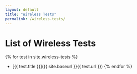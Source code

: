```yaml
---
layout: default
title: "Wireless Tests"
permalink: /wireless-tests/
---
```


# List of Wireless Tests

{% for test in site.wireless-tests %}
- [{{ test.title }}]({{ site.baseurl }}{{ test.url }})
{% endfor %}
